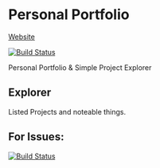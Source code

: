 # Personal Portfolio

[Website](https://le3ch-tech.github.io/index.html)

[![Build Status](https://github.com/github/opensource.guide/workflows/GitHub%20Actions%20CI/badge.svg)](https://github.com/le3ch-tech/le3ch-tech.github.io/graphs/traffic)

Personal Portfolio & Simple Project Explorer

## Explorer

Listed Projects and noteable things.

## For Issues: 

[![Build Status](https://img.shields.io/github/issues/le3ch-tech/cryptic-discord-bot?label=Issues)](https://github.com/le3ch-tech/le3ch-tech.github.io/issues)
